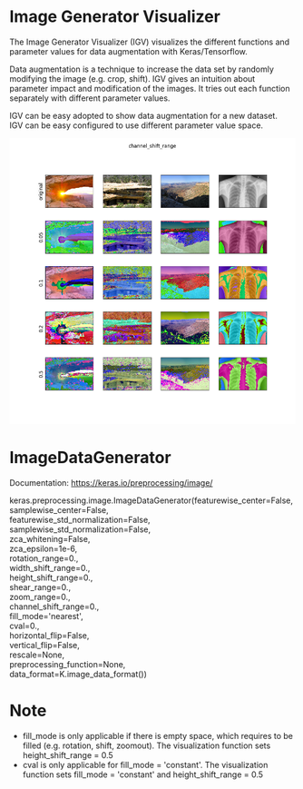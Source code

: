 # Image Generator Visualizer

The Image Generator Visualizer (IGV) visualizes the different functions and parameter values for data augmentation with Keras/Tensorflow.

Data augmentation is a technique to increase the data set by randomly modifying the image (e.g. crop, shift). IGV gives an intuition about parameter impact and modification of the images. It tries out each function separately with different parameter values.

IGV can be easy adopted to show data augmentation for a new dataset.<br>
IGV can be easy configured to use different parameter value space.

![alt text](./output_images/channel_shift_range.png)

# ImageDataGenerator

Documentation: https://keras.io/preprocessing/image/ <br>

keras.preprocessing.image.ImageDataGenerator(featurewise_center=False,<br>
samplewise_center=False,<br>
featurewise_std_normalization=False,<br>
samplewise_std_normalization=False,<br>
zca_whitening=False,<br>
zca_epsilon=1e-6,<br>
rotation_range=0.,<br>
width_shift_range=0.,<br>
height_shift_range=0.,<br>
shear_range=0.,<br>
zoom_range=0.,<br>
channel_shift_range=0.,<br>
fill_mode='nearest',<br>
cval=0.,<br>
horizontal_flip=False,<br>
vertical_flip=False,<br>
rescale=None,<br>
preprocessing_function=None,<br>
data_format=K.image_data_format())<br>

# Note
* fill_mode is only applicable if there is empty space, which requires to be filled (e.g. rotation, shift, zoomout). The visualization function sets height_shift_range = 0.5
* cval is only applicable for fill_mode = 'constant'. The visualization function sets fill_mode = 'constant' and height_shift_range = 0.5
